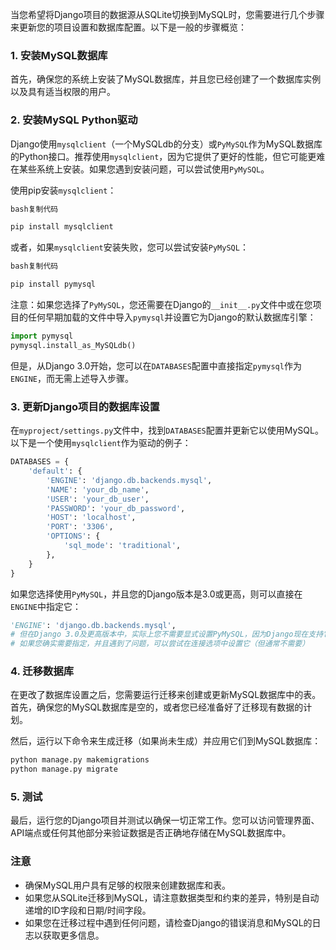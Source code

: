 当您希望将Django项目的数据源从SQLite切换到MySQL时，您需要进行几个步骤来更新您的项目设置和数据库配置。以下是一般的步骤概览：

### 1. 安装MySQL数据库

首先，确保您的系统上安装了MySQL数据库，并且您已经创建了一个数据库实例以及具有适当权限的用户。

### 2. 安装MySQL Python驱动

Django使用`mysqlclient`（一个MySQLdb的分支）或`PyMySQL`作为MySQL数据库的Python接口。推荐使用`mysqlclient`，因为它提供了更好的性能，但它可能更难在某些系统上安装。如果您遇到安装问题，可以尝试使用`PyMySQL`。

使用pip安装`mysqlclient`：

```bash
bash复制代码

pip install mysqlclient
```

或者，如果`mysqlclient`安装失败，您可以尝试安装`PyMySQL`：

```bash
bash复制代码

pip install pymysql
```

注意：如果您选择了`PyMySQL`，您还需要在Django的`__init__.py`文件中或在您项目的任何早期加载的文件中导入`pymysql`并设置它为Django的默认数据库引擎：

```python
import pymysql  
pymysql.install_as_MySQLdb()
```

但是，从Django 3.0开始，您可以在`DATABASES`配置中直接指定`pymysql`作为`ENGINE`，而无需上述导入步骤。

### 3. 更新Django项目的数据库设置

在`myproject/settings.py`文件中，找到`DATABASES`配置并更新它以使用MySQL。以下是一个使用`mysqlclient`作为驱动的例子：

```python
DATABASES = {  
    'default': {  
        'ENGINE': 'django.db.backends.mysql',  
        'NAME': 'your_db_name',  
        'USER': 'your_db_user',  
        'PASSWORD': 'your_db_password',  
        'HOST': 'localhost',  
        'PORT': '3306',  
        'OPTIONS': {  
            'sql_mode': 'traditional',  
        },  
    }  
}
```

如果您选择使用`PyMySQL`，并且您的Django版本是3.0或更高，则可以直接在`ENGINE`中指定它：

```python
'ENGINE': 'django.db.backends.mysql',  
# 但在Django 3.0及更高版本中，实际上您不需要显式设置PyMySQL，因为Django现在支持它作为MySQL的默认Python接口  
# 如果您确实需要指定，并且遇到了问题，可以尝试在连接选项中设置它（但通常不需要）
```

### 4. 迁移数据库

在更改了数据库设置之后，您需要运行迁移来创建或更新MySQL数据库中的表。首先，确保您的MySQL数据库是空的，或者您已经准备好了迁移现有数据的计划。

然后，运行以下命令来生成迁移（如果尚未生成）并应用它们到MySQL数据库：

```bash
python manage.py makemigrations  
python manage.py migrate
```

### 5. 测试

最后，运行您的Django项目并测试以确保一切正常工作。您可以访问管理界面、API端点或任何其他部分来验证数据是否正确地存储在MySQL数据库中。

### 注意

- 确保MySQL用户具有足够的权限来创建数据库和表。
- 如果您从SQLite迁移到MySQL，请注意数据类型和约束的差异，特别是自动递增的ID字段和日期/时间字段。
- 如果您在迁移过程中遇到任何问题，请检查Django的错误消息和MySQL的日志以获取更多信息。